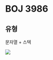 # BOJ 3986

## 유형

문자열 + 스텍

![](https://img1.daumcdn.net/thumb/R1280x0/?scode=mtistory2&fname=https%3A%2F%2Fblog.kakaocdn.net%2Fdn%2FbNwEJC%2FbtqTF2QTHqt%2Fld6KLIPxD4QA83RuUmnMm1%2Fimg.png)

